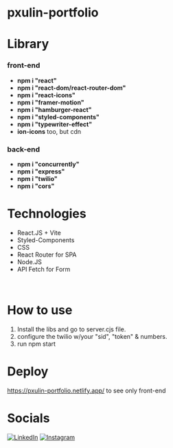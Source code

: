 # pxulin-portfolio
# Library
<h3>front-end</h3>
<ul> 
<li><strong>npm i "react"</strong></li>
<li><strong>npm i "react-dom/react-router-dom"</strong></li>
<li><strong>npm i "react-icons"</strong> </li>
<li><strong>npm i "framer-motion"</strong></li>
<li><strong>npm i "hamburger-react"</strong> </li>
<li><strong>npm i "styled-components"</strong> </li>
<li><strong>npm i "typewriter-effect"</strong></li>
<li><strong>ion-icons</strong> too, but cdn</li>
</ul>

<h3>back-end</h3>
<ul> 
<li><strong>npm i "concurrently"</strong></li>
<li><strong>npm i "express"</strong></li>
<li><strong>npm i "twilio"</strong></li>
<li><strong>npm i "cors"</strong></li>

</ul>



# Technologies
<ul>
    <li>React.JS + Vite <br></li>
    <li>Styled-Components <br></li>
    <li>CSS<br></li>
    <li>React Router for SPA <br></li>
    <li>Node.JS<br></li>
	   <li>API Fetch for Form<br></li>
</ul>
<br>

# How to use
<ol><li>Install the libs and go to server.cjs file.</li><li>configure the twilio w/your "sid", "token" & numbers.</li><li>run npm start</li></ol>
	
	
# Deploy




https://pxulin-portfolio.netlify.app/ to see only front-end
# Socials
<a href="https://www.instagram.com/__pxulin/" target="_blank"><img src="https://img.shields.io/badge/LinkedIn-%230077B5.svg?&style=flat-square&logo=linkedin&logoColor=white" alt="LinkedIn"></a>
<a href="https://www.linkedin.com/in/pxulin/" target="_blank"><img src="https://img.shields.io/badge/Instagram-%23E4405F.svg?&style=flat-square&logo=instagram&logoColor=white" alt="Instagram"></a>


